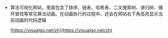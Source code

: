 - 算法可视化网站，里面包含了排序、链表、哈希表、二叉搜索树、递归树、循环查找等常见算法动画。在动画执行的过程中，还会在网站右下角高亮显示当前动画的代码逻辑

  [https://visualgo.net/zh](https://visualgo.net/zh) 
